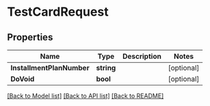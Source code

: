 # TestCardRequest

## Properties

Name | Type | Description | Notes
------------ | ------------- | ------------- | -------------
**InstallmentPlanNumber** | **string** |  | [optional] 
**DoVoid** | **bool** |  | [optional] 

[[Back to Model list]](../README.md#documentation-for-models) [[Back to API list]](../README.md#documentation-for-api-endpoints) [[Back to README]](../README.md)


